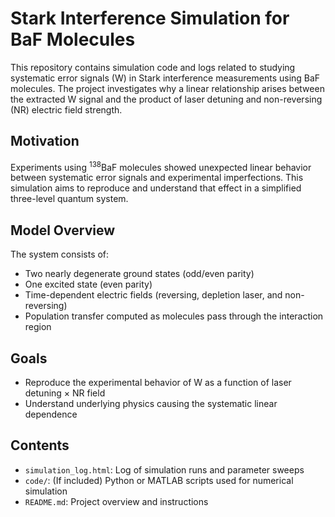 # Stark Interference Simulation for BaF Molecules

This repository contains simulation code and logs related to studying systematic error signals (W) in Stark interference measurements using BaF molecules. The project investigates why a linear relationship arises between the extracted W signal and the product of laser detuning and non-reversing (NR) electric field strength.

## Motivation

Experiments using <sup>138</sup>BaF molecules showed unexpected linear behavior between systematic error signals and experimental imperfections. This simulation aims to reproduce and understand that effect in a simplified three-level quantum system.

## Model Overview

The system consists of:
- Two nearly degenerate ground states (odd/even parity)
- One excited state (even parity)
- Time-dependent electric fields (reversing, depletion laser, and non-reversing)
- Population transfer computed as molecules pass through the interaction region

## Goals

- Reproduce the experimental behavior of W as a function of laser detuning × NR field
- Understand underlying physics causing the systematic linear dependence

## Contents

- `simulation_log.html`: Log of simulation runs and parameter sweeps
- `code/`: (If included) Python or MATLAB scripts used for numerical simulation
- `README.md`: Project overview and instructions

